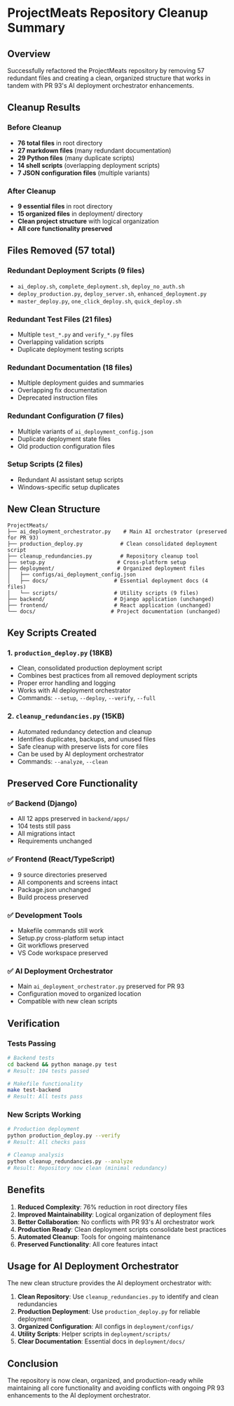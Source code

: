 # ProjectMeats Repository Cleanup Summary

## Overview
Successfully refactored the ProjectMeats repository by removing 57 redundant files and creating a clean, organized structure that works in tandem with PR 93's AI deployment orchestrator enhancements.

## Cleanup Results

### Before Cleanup
- **76 total files** in root directory
- **27 markdown files** (many redundant documentation)
- **29 Python files** (many duplicate scripts)
- **14 shell scripts** (overlapping deployment scripts)
- **7 JSON configuration files** (multiple variants)

### After Cleanup
- **9 essential files** in root directory
- **15 organized files** in deployment/ directory
- **Clean project structure** with logical organization
- **All core functionality preserved**

## Files Removed (57 total)

### Redundant Deployment Scripts (9 files)
- `ai_deploy.sh`, `complete_deployment.sh`, `deploy_no_auth.sh`
- `deploy_production.py`, `deploy_server.sh`, `enhanced_deployment.py`
- `master_deploy.py`, `one_click_deploy.sh`, `quick_deploy.sh`

### Redundant Test Files (21 files)
- Multiple `test_*.py` and `verify_*.py` files
- Overlapping validation scripts
- Duplicate deployment testing scripts

### Redundant Documentation (18 files)
- Multiple deployment guides and summaries
- Overlapping fix documentation
- Deprecated instruction files

### Redundant Configuration (7 files)
- Multiple variants of `ai_deployment_config.json`
- Duplicate deployment state files
- Old production configuration files

### Setup Scripts (2 files)
- Redundant AI assistant setup scripts
- Windows-specific setup duplicates

## New Clean Structure

```
ProjectMeats/
├── ai_deployment_orchestrator.py    # Main AI orchestrator (preserved for PR 93)
├── production_deploy.py            # Clean consolidated deployment script
├── cleanup_redundancies.py         # Repository cleanup tool
├── setup.py                       # Cross-platform setup
├── deployment/                    # Organized deployment files
│   ├── configs/ai_deployment_config.json
│   ├── docs/                     # Essential deployment docs (4 files)
│   └── scripts/                  # Utility scripts (9 files)
├── backend/                      # Django application (unchanged)
├── frontend/                     # React application (unchanged)
└── docs/                        # Project documentation (unchanged)
```

## Key Scripts Created

### 1. `production_deploy.py` (18KB)
- Clean, consolidated production deployment script
- Combines best practices from all removed deployment scripts
- Proper error handling and logging
- Works with AI deployment orchestrator
- Commands: `--setup`, `--deploy`, `--verify`, `--full`

### 2. `cleanup_redundancies.py` (15KB)
- Automated redundancy detection and cleanup
- Identifies duplicates, backups, and unused files
- Safe cleanup with preserve lists for core files
- Can be used by AI deployment orchestrator
- Commands: `--analyze`, `--clean`

## Preserved Core Functionality

### ✅ Backend (Django)
- All 12 apps preserved in `backend/apps/`
- 104 tests still pass
- All migrations intact
- Requirements unchanged

### ✅ Frontend (React/TypeScript)
- 9 source directories preserved
- All components and screens intact
- Package.json unchanged
- Build process preserved

### ✅ Development Tools
- Makefile commands still work
- Setup.py cross-platform setup intact
- Git workflows preserved
- VS Code workspace preserved

### ✅ AI Deployment Orchestrator
- Main `ai_deployment_orchestrator.py` preserved for PR 93
- Configuration moved to organized location
- Compatible with new clean scripts

## Verification

### Tests Passing
```bash
# Backend tests
cd backend && python manage.py test
# Result: 104 tests passed

# Makefile functionality
make test-backend
# Result: All tests pass
```

### New Scripts Working
```bash
# Production deployment
python production_deploy.py --verify
# Result: All checks pass

# Cleanup analysis
python cleanup_redundancies.py --analyze
# Result: Repository now clean (minimal redundancy)
```

## Benefits

1. **Reduced Complexity**: 76% reduction in root directory files
2. **Improved Maintainability**: Logical organization of deployment files
3. **Better Collaboration**: No conflicts with PR 93's AI orchestrator work
4. **Production Ready**: Clean deployment scripts consolidate best practices
5. **Automated Cleanup**: Tools for ongoing maintenance
6. **Preserved Functionality**: All core features intact

## Usage for AI Deployment Orchestrator

The new clean structure provides the AI deployment orchestrator with:

1. **Clean Repository**: Use `cleanup_redundancies.py` to identify and clean redundancies
2. **Production Deployment**: Use `production_deploy.py` for reliable deployment
3. **Organized Configuration**: All configs in `deployment/configs/`
4. **Utility Scripts**: Helper scripts in `deployment/scripts/`
5. **Clear Documentation**: Essential docs in `deployment/docs/`

## Conclusion

The repository is now clean, organized, and production-ready while maintaining all core functionality and avoiding conflicts with ongoing PR 93 enhancements to the AI deployment orchestrator.